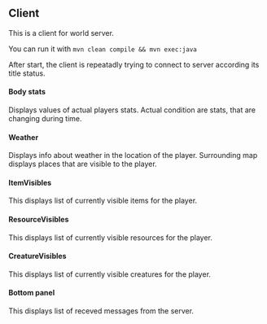 ## Client

This is a client for world server. 

You can run it with `mvn clean compile && mvn exec:java`

After start, the client is repeatadly trying to connect to server according its title status.


#### Body stats

Displays values of actual players stats.
Actual condition are stats, that are
changing during time.

#### Weather

Displays info about weather in the location of the player.
Surrounding map displays places that are visible to the player.

#### ItemVisibles

This displays list of currently visible items for the player.

#### ResourceVisibles

This displays list of currently visible resources for the player.

#### CreatureVisibles

This displays list of currently visible creatures for the player.

#### Bottom panel

This displays list of receved messages from the server.